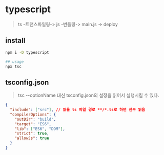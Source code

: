 # typescript

> ts -트랜스파일링-> js -번들링-> main.js -> deploy

## install

```sh
npm i -D typescript

## usage
npx tsc
```

## tsconfig.json

> tsc --optionName 대신 tsconfig.json의 설정을 읽어서 실행시킬 수 있다.

```json
{
  "include": ["src"], // 읽을 ts 파일 경로 **/*.ts로 하면 전부 읽음
  "compilerOptions": {
    "outDir": "build",
    "target": "ES6",
    "lib": ["ES6", "DOM"],
    "strict": true,
    "allowJs": true
  }
}
```
